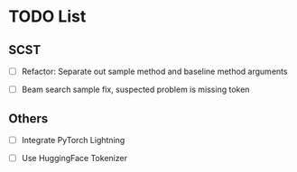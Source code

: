 # TODO List


## SCST
- [ ] Refactor: Separate out sample method and baseline method arguments
- [ ] Beam search sample fix, suspected problem is missing <EOS> token


## Others
- [ ] Integrate PyTorch Lightning
- [ ] Use HuggingFace Tokenizer


